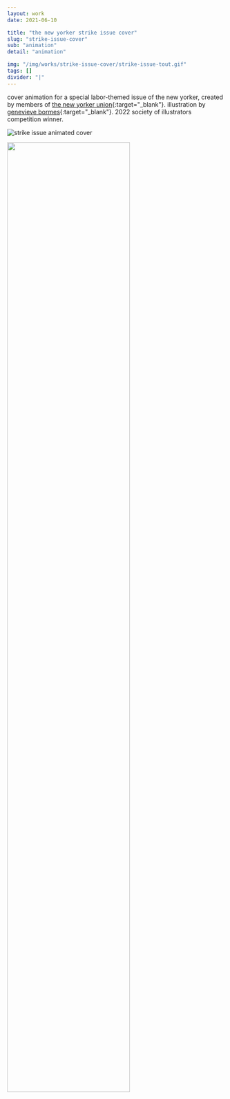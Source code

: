 ```yaml
---
layout: work
date: 2021-06-10

title: "the new yorker strike issue cover"
slug: "strike-issue-cover"
sub: "animation"
detail: "animation"

img: "/img/works/strike-issue-cover/strike-issue-tout.gif"
tags: []
divider: "|"
---
```


cover animation for a special labor-themed issue of the new yorker, created by members of [the new yorker union](https://twitter.com/newyorkerunion/status/1403090910855020549?s=20){:target="_blank"}. illustration by [genevieve bormes](https://www.gbormes.com/){:target="_blank"}. 2022 society of illustrators competition winner. 

![strike issue animated cover](/img/works/strike-issue-cover/Strikeissue-_twitter_smallest.gif)

<img src="/img/works/strike-issue-cover/Strikeissue-_twitter_smallest.gif" width="75%">